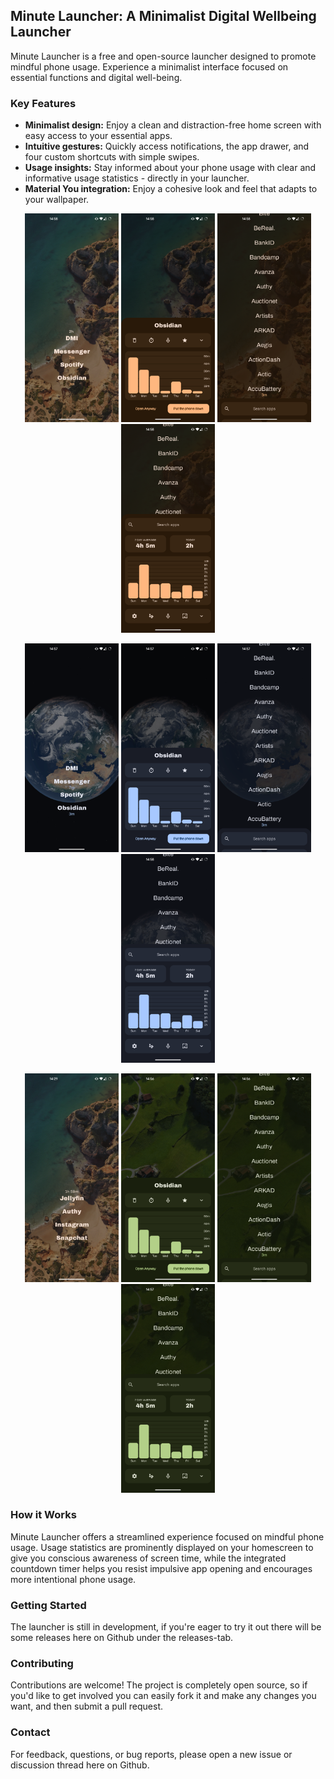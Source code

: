 ## Minute Launcher: A Minimalist Digital Wellbeing Launcher

Minute Launcher is a free and open-source launcher designed to promote mindful phone usage. Experience a minimalist interface focused on essential functions and digital well-being.

### Key Features
* **Minimalist design:** Enjoy a clean and distraction-free home screen with easy access to your essential apps.
* **Intuitive gestures:** Quickly access notifications, the app drawer, and four custom shortcuts with simple swipes.
* **Usage insights:** Stay informed about your phone usage with clear and informative usage statistics - directly in your launcher.
* **Material You integration:** Enjoy a cohesive look and feel that adapts to your wallpaper.


<p align="center">
  <img src="screenshots/Homescreen_3.png" width="150">
  <img src="screenshots/App_3.png" width="150">
  <img src="screenshots/Applist_3.png" width="150">
  <img src="screenshots/Dashboard_3.png" width="150">
</p>
<p align="center">
  <img src="screenshots/Homescreen_2.png" width="150">
  <img src="screenshots/App_2.png" width="150">
  <img src="screenshots/Applist_2.png" width="150">
  <img src="screenshots/Dashboard_2.png" width="150">
</p>
<p align="center">
  <img src="screenshots/Homescreen_1.png" width="150">
  <img src="screenshots/App_1.png" width="150">
  <img src="screenshots/Applist_1.png" width="150">
  <img src="screenshots/Dashboard_1.png" width="150">
</p>

### How it Works
Minute Launcher offers a streamlined experience focused on mindful phone usage. Usage statistics are prominently displayed on your homescreen to give you conscious awareness of screen time, while the integrated countdown timer helps you resist impulsive app opening and encourages more intentional phone usage.

### Getting Started
The launcher is still in development, if you're eager to try it out there will be some releases here on Github under the releases-tab. 

### Contributing
Contributions are welcome! The project is completely open source, so if you'd like to get involved you can easily fork it and make any changes you want, and then submit a pull request. 

### Contact
For feedback, questions, or bug reports, please open a new issue or discussion thread here on Github. 






